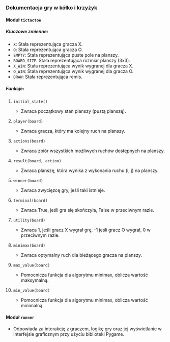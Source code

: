 ### Dokumentacja gry w kółko i krzyżyk

#### Moduł `tictactoe`

##### Kluczowe zmienne:
- `X`: Stała reprezentująca gracza X.
- `O`: Stała reprezentująca gracza O.
- `EMPTY`: Stała reprezentująca puste pole na planszy.
- `BOARD_SIZE`: Stała reprezentująca rozmiar planszy (3x3).
- `X_WIN`: Stała reprezentująca wynik wygranej dla gracza X.
- `O_WIN`: Stała reprezentująca wynik wygranej dla gracza O.
- `DRAW`: Stała reprezentująca remis.

##### Funkcje:

1. `initial_state()`
    - Zwraca początkowy stan planszy (pustą planszę).

2. `player(board)`
    - Zwraca gracza, który ma kolejny ruch na planszy.

3. `actions(board)`
    - Zwraca zbiór wszystkich możliwych ruchów dostępnych na planszy.

4. `result(board, action)`
    - Zwraca planszę, która wynika z wykonania ruchu (i, j) na planszy.

5. `winner(board)`
    - Zwraca zwycięzcę gry, jeśli taki istnieje.

6. `terminal(board)`
    - Zwraca True, jeśli gra się skończyła, False w przeciwnym razie.

7. `utility(board)`
    - Zwraca 1, jeśli gracz X wygrał grę, -1 jeśli gracz O wygrał, 0 w przeciwnym razie.

8. `minimax(board)`
    - Zwraca optymalny ruch dla bieżącego gracza na planszy.

9. `max_value(board)`
    - Pomocnicza funkcja dla algorytmu minimax, oblicza wartość maksymalną.

10. `min_value(board)`
    - Pomocnicza funkcja dla algorytmu minimax, oblicza wartość minimalną.

#### Moduł `runner`

- Odpowiada za interakcję z graczem, logikę gry oraz jej wyświetlanie w interfejsie graficznym przy użyciu biblioteki Pygame.
